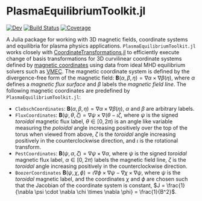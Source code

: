 # PlasmaEquilibriumToolkit.jl

[![Dev](https://img.shields.io/badge/docs-dev-blue.svg)](https://wistell.gitlab.io/PlasmaEquilibriumToolkit.jl/dev)
[![Build Status](https://gitlab.com/wistell/PlasmaEquilibriumToolkit.jl/badges/master/pipeline.svg)](https://gitlab.com/wistell/PlasmaEquilibriumToolkit.jl/pipelines)
[![Coverage](https://gitlab.com/wistell/PlasmaEquilibriumToolkit.jl/badges/master/coverage.svg)](https://gitlab.com/wistell/PlasmaEquilibriumToolkit.jl/commits/master)

A Julia package for working with 3D magnetic fields, coordinate systems and equilibria for plasma physics applications.
`PlasmaEquilibriumToolkit.jl` works closely with [CoordinateTransformations.jl](https://github.com/JuliaGeometry/CoordinateTransformations.jl) to efficiently execute change of basis transformations for 3D curvilinear coordinate systems defined by [magnetic coordinates](https://arxiv.org/abs/1904.01682) using data from ideal MHD equilibrium solvers such as [VMEC](https://github.com/ORNL-Fusion/PARVMEC).
The magnetic coordinate system is defined by the divergence-free form of the magnetic field: $`\mathbf{B}(\alpha, \beta, \eta) = \nabla \alpha \times \nabla \beta(\eta)`$, where $`\alpha`$ defines a *magnetic flux surface* and $`\beta`$ labels the *magnetic field line*.
The following magnetic coordinates are predefined by `PlasmaEquilibriumToolkit.jl`:
  - `ClebschCoordinates`: $`\mathbf{B}(\alpha, \beta, \eta) = \nabla \alpha \times \nabla \beta(\eta)`$, $`\alpha`$ and $`\beta`$ are arbitrary labels.
  - `FluxCoordinates`: $`\mathbf{B}(\psi, \theta, \zeta) = \nabla \psi \times \nabla (\theta - \iota \zeta`$, where $`\psi`$ is the signed *toroidal* magnetic flux label, $`\theta \in [0,2\pi)`$ is an angle like variable measuring the *poloidal* angle increasing positively over the top of the torus when viewed from above, $`\zeta`$ is the *toroidal* angle increasing positively in the counterclockwise direction, and $`\iota`$ is the rotational transform.
  - `PestCoordinates`: $`\mathbf{B}(\psi, \alpha, \zeta) = \nabla \psi \times \nabla \alpha`$, where $`\psi`$ is the signed *toroidal* magnetic flux label, $`\alpha \in [0,2\pi)`$ labels the magnetic field line, $`\zeta`$ is the *toroidal* angle increasing positively in the counterclockwise direction.
  - `BoozerCoordinates` $`\mathbf{B}(\psi, \chi, \phi) = \iota \nabla \phi \times \nabla \psi - \nabla \chi \times \nabla \psi`$, where $`\psi`$ is the *toroidal* magnetic label, and the coordinates $`\chi`$ and $`\phi`$ are chosen such that the Jacobian of the coordinate system is constant, $`J = \frac{1}{\nabla \psi \cdot \nabla \chi \times \nabla \phi} = \frac{1}{B^2}`$.
